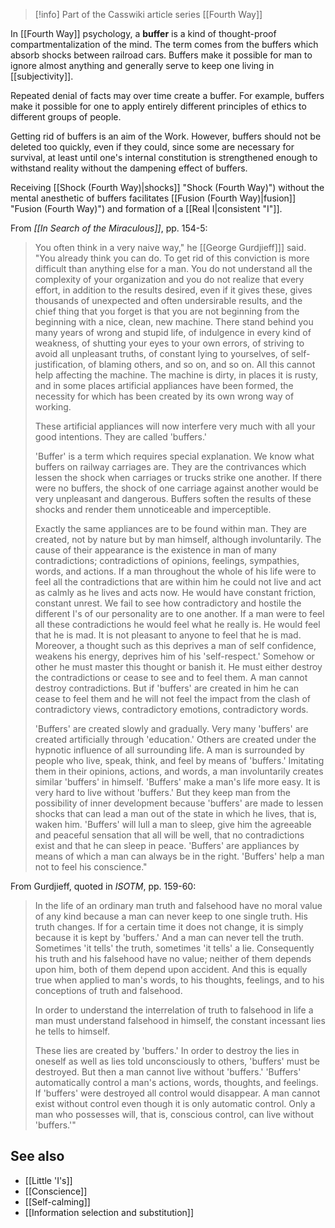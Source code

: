 
> [!info] Part of the Casswiki article series [[Fourth Way]]

In [[Fourth Way]] psychology, a **buffer** is a kind of thought-proof compartmentalization of the mind. The term comes from the buffers which absorb shocks between railroad cars. Buffers make it possible for man to ignore almost anything and generally serve to keep one living in [[subjectivity]].

Repeated denial of facts may over time create a buffer. For example, buffers make it possible for one to apply entirely different principles of ethics to different groups of people.

Getting rid of buffers is an aim of the Work. However, buffers should not be deleted too quickly, even if they could, since some are necessary for survival, at least until one's internal constitution is strengthened enough to withstand reality without the dampening effect of buffers.

Receiving [[Shock (Fourth Way)|shocks]] "Shock (Fourth Way)") without the mental anesthetic of buffers facilitates [[Fusion (Fourth Way)|fusion]] "Fusion (Fourth Way)") and formation of a [[Real I|consistent "I"]].

From _[[In Search of the Miraculous]]_, pp. 154-5:

> You often think in a very naive way," he \[[George Gurdjieff]]\] said. "You already think you can do. To get rid of this conviction is more difficult than anything else for a man. You do not understand all the complexity of your organization and you do not realize that every effort, in addition to the results desired, even if it gives these, gives thousands of unexpected and often undersirable results, and the chief thing that you forget is that you are not beginning from the beginning with a nice, clean, new machine. There stand behind you many years of wrong and stupid life, of indulgence in every kind of weakness, of shutting your eyes to your own errors, of striving to avoid all unpleasant truths, of constant lying to yourselves, of self-justification, of blaming others, and so on, and so on. All this cannot help affecting the machine. The machine is dirty, in places it is rusty, and in some places artificial appliances have been formed, the necessity for which has been created by its own wrong way of working.
> 
> These artificial appliances will now interfere very much with all your good intentions. They are called 'buffers.'
> 
> 'Buffer' is a term which requires special explanation. We know what buffers on railway carriages are. They are the contrivances which lessen the shock when carriages or trucks strike one another. If there were no buffers, the shock of one carriage against another would be very unpleasant and dangerous. Buffers soften the results of these shocks and render them unnoticeable and imperceptible.
> 
> Exactly the same appliances are to be found within man. They are created, not by nature but by man himself, although involuntarily. The cause of their appearance is the existence in man of many contradictions; contradictions of opinions, feelings, sympathies, words, and actions. If a man throughout the whole of his life were to feel all the contradictions that are within him he could not live and act as calmly as he lives and acts now. He would have constant friction, constant unrest. We fail to see how contradictory and hostile the different I's of our personality are to one another. If a man were to feel all these contradictions he would feel what he really is. He would feel that he is mad. It is not pleasant to anyone to feel that he is mad. Moreover, a thought such as this deprives a man of self confidence, weakens his energy, deprives him of his 'self-respect.' Somehow or other he must master this thought or banish it. He must either destroy the contradictions or cease to see and to feel them. A man cannot destroy contradictions. But if 'buffers' are created in him he can cease to feel them and he will not feel the impact from the clash of contradictory views, contradictory emotions, contradictory words.
> 
> 'Buffers' are created slowly and gradually. Very many 'buffers' are created artificially through 'education.' Others are created under the hypnotic influence of all surrounding life. A man is surrounded by people who live, speak, think, and feel by means of 'buffers.' Imitating them in their opinions, actions, and words, a man involuntarily creates similar 'buffers' in himself. 'Buffers' make a man's life more easy. It is very hard to live without 'buffers.' But they keep man from the possibility of inner development because 'buffers' are made to lessen shocks that can lead a man out of the state in which he lives, that is, waken him. 'Buffers' will lull a man to sleep, give him the agreeable and peaceful sensation that all will be well, that no contradictions exist and that he can sleep in peace. 'Buffers' are appliances by means of which a man can always be in the right. 'Buffers' help a man not to feel his conscience."

From Gurdjieff, quoted in _ISOTM_, pp. 159-60:

> In the life of an ordinary man truth and falsehood have no moral value of any kind because a man can never keep to one single truth. His truth changes. If for a certain time it does not change, it is simply because it is kept by 'buffers.' And a man can never tell the truth. Sometimes 'it tells' the truth, sometimes 'it tells' a lie. Consequently his truth and his falsehood have no value; neither of them depends upon him, both of them depend upon accident. And this is equally true when applied to man's words, to his thoughts, feelings, and to his conceptions of truth and falsehood.
> 
> In order to understand the interrelation of truth to falsehood in life a man must understand falsehood in himself, the constant incessant lies he tells to himself.
> 
> These lies are created by 'buffers.' In order to destroy the lies in oneself as well as lies told unconsciously to others, 'buffers' must be destroyed. But then a man cannot live without 'buffers.' 'Buffers' automatically control a man's actions, words, thoughts, and feelings. If 'buffers' were destroyed all control would disappear. A man cannot exist without control even though it is only automatic control. Only a man who possesses will, that is, conscious control, can live without 'buffers.'"

See also
--------

*   [[Little 'I's]]
*   [[Conscience]]
*   [[Self-calming]]
*   [[Information selection and substitution]]
